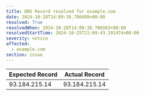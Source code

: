 ```yaml
---
title: DNS Record resolved for example.com
date: 2024-10-28T14:09:38.706488+00:00
resolved: True
resolvedWhen: 2024-10-28T14:09:38.706503+00:00
resolvedStartTime: 2024-10-25T21:09:43.191474+00:00
severity: notice
affected:
  - example.com
section: issue
---
```


| Expected Record  | Actual Record  |
|------------------|----------------|
| 93.184.215.14 | 93.184.215.14 |
